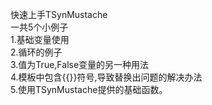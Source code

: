 快速上手TSynMustache</br>
一共5个小例子</br>
1.基础变量使用</br>
2.循环的例子</br>
3.值为True,False变量的另一种用法</br>
4.模板中包含{{}}符号,导致替换出问题的解决办法</br>
5.使用TSynMustache提供的基础函数。</br>
